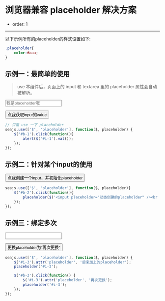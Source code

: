 # 浏览器兼容 placeholder 解决方案

- order: 1

---

以下示例所有的placeholder的样式设置如下: 

````css
.placeholder{
    color:#aaa;
}
````


## 示例一：最简单的使用

> use 本组件后，页面上的 input 和 textarea 里的 placeholder 属性会自动被解析。

<input id="i-1" placeholder="我是placeholder哦">

<button id="b-1">点我获取input的value</button>

````js
// 只需 use 一下 placeholder
seajs.use(['$', 'placeholder'], function($, placeholder) {
    $('#b-1').click(function(){
        alert($('#i-1').val());
    });
});
````

## 示例二：针对某个input的使用

<div id="container"></div>

<button id="b-2">点我创建一个input，并初始化placeholder</button>

````js
seajs.use(['$', 'placeholder'], function($, placeholder){
    $('#b-2').click(function(){
        placeholder($('<input placeholder="动态创建的placeholder" /><br />').appendTo($('#container')));
    });
});
````

## 示例三：绑定多次

<input id="i-3">

<button id="b-3">更换placeholder为“再次更换”</button>

````js
seajs.use(['$', 'placeholder'], function($, placeholder) {
    $('#i-3').attr('placeholder', '后来加上的placeholder');
    placeholder('#i-3');

    $('#b-3').click(function() {
        $('#i-3').attr('placeholder', '再次更换');
        placeholder('#i-3');
    });
});
````
